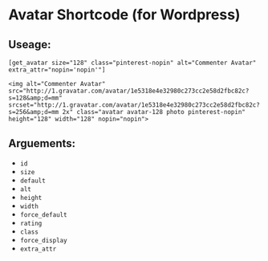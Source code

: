 # Avatar Shortcode (for Wordpress)

## Useage:

`[get_avatar size="128" class="pinterest-nopin" alt="Commenter Avatar" extra_attr="nopin='nopin'"]`

`<img alt="Commenter Avatar" src="http://1.gravatar.com/avatar/1e5318e4e32980c273cc2e58d2fbc82c?s=128&amp;d=mm" srcset="http://1.gravatar.com/avatar/1e5318e4e32980c273cc2e58d2fbc82c?s=256&amp;d=mm 2x" class="avatar avatar-128 photo pinterest-nopin" height="128" width="128" nopin="nopin">`

## Arguements:

 - `id`
 - `size`
 - `default`
 - `alt`
 - `height`
 - `width`
 - `force_default`
 - `rating`
 - `class`
 - `force_display`
 - `extra_attr`
 
